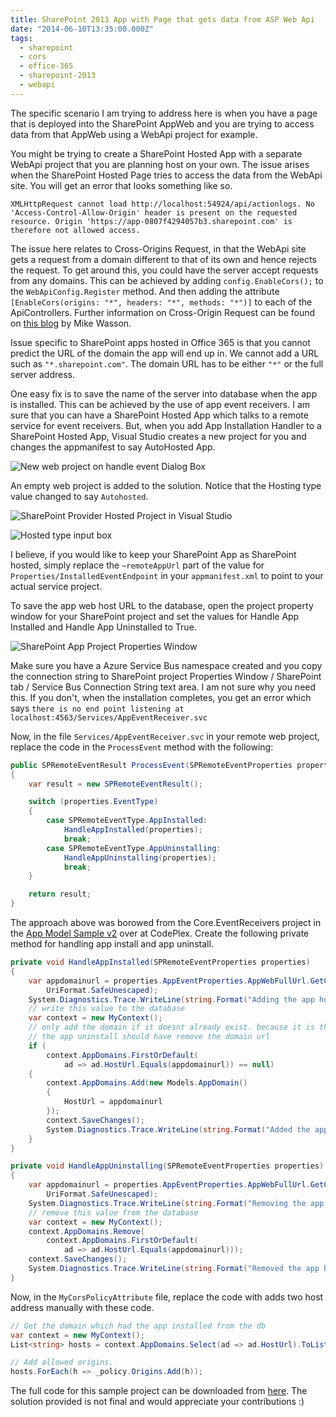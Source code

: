 ```yaml
---
title: SharePoint 2013 App with Page that gets data from ASP Web Api
date: "2014-06-10T13:35:00.000Z"
tags:
  - sharepoint
  - cors
  - office-365
  - sharepoint-2013
  - webapi
---
```


The specific scenario I am trying to address here is when you have a page that is deployed into the SharePoint AppWeb and you are trying to access data from that AppWeb using a WebApi project for example.

You might be trying to create a SharePoint Hosted App with a separate WebApi project that you are planning host on your own. The issue arises when the SharePoint Hosted Page tries to access the data from the WebApi site. You will get an error that looks something like so.

`XMLHttpRequest cannot load http://localhost:54924/api/actionlogs. No 'Access-Control-Allow-Origin' header is present on the requested resource. Origin 'https://app-0807f4294057b3.sharepoint.com' is therefore not allowed access.`

The issue here relates to Cross-Origins Request, in that the WebApi site gets a request from a domain different to that of its own and hence rejects the request. To get around this, you could have the server accept requests from any domains. This can be achieved by adding `config.EnableCors();` to the `WebApiConfig.Register` method. And then adding the attribute `[EnableCors(origins: "*", headers: "*", methods: "*")]` to each of the ApiControllers. Further information on Cross-Origin Request can be found on [this blog](http://www.asp.net/web-api/overview/security/enabling-cross-origin-requests-in-web-api "Enabling Cross-Origin Requests in APS.NET Web API") by Mike Wasson.

Issue specific to SharePoint apps hosted in Office 365 is that you cannot predict the URL of the domain the app will end up in. We cannot add a URL such as `"*.sharepoint.com"`. The domain URL has to be either `"*"` or the full server address.

One easy fix is to save the name of the server into database when the app is installed. This can be achieved by the use of app event receivers. I am sure that you can have a SharePoint Hosted App which talks to a remote service for event receivers. But, when you add App Installation Handler to a SharePoint Hosted App, Visual Studio creates a new project for you and changes the appmanifest to say AutoHosted App.

![New web project on handle event Dialog Box](http://chekkanz.files.wordpress.com/2014/06/create-new-project-dialog.png)

An empty web project is added to the solution. Notice that the Hosting type value changed to say `Autohosted`.

![SharePoint Provider Hosted Project in Visual Studio](http://chekkanz.files.wordpress.com/2014/06/new-web-project.png)

![Hosted type input box](http://chekkanz.files.wordpress.com/2014/06/hosting-type.png)

I believe, if you would like to keep your SharePoint App as SharePoint hosted, simply replace the `~remoteAppUrl` part of the value for `Properties/InstalledEventEndpoint` in your `appmanifest.xml` to point to your actual service project.

To save the app web host URL to the database, open the project property window for your SharePoint project and set the values for Handle App Installed and Handle App Uninstalled to True.

![SharePoint App Project Properties Window](http://chekkanz.files.wordpress.com/2014/06/spproject-properties.png)

Make sure you have a Azure Service Bus namespace created and you copy the connection string to SharePoint project Properties Window / SharePoint tab / Service Bus Connection String text area. I am not sure why you need this. If you don't, when the installation completes, you get an error which says `there is no end point listening at localhost:4563/Services/AppEventReceiver.svc`

Now, in the file `Services/AppEventReceiver.svc` in your remote web project, replace the code in the `ProcessEvent` method with the following:

```csharp
public SPRemoteEventResult ProcessEvent(SPRemoteEventProperties properties)
{
    var result = new SPRemoteEventResult();

    switch (properties.EventType)
    {
        case SPRemoteEventType.AppInstalled:
            HandleAppInstalled(properties);
            break;
        case SPRemoteEventType.AppUninstalling:
            HandleAppUninstalling(properties);
            break;
    }

    return result;
}
```

The approach above was borowed from the Core.EventReceivers project in the [App Model Sample v2](https://officeams.codeplex.com/) over at CodePlex.
Create the following private method for handling app install and app uninstall.

```csharp
private void HandleAppInstalled(SPRemoteEventProperties properties)
{
    var appdomainurl = properties.AppEventProperties.AppWebFullUrl.GetComponents(UriComponents.SchemeAndServer,
        UriFormat.SafeUnescaped);
    System.Diagnostics.Trace.WriteLine(string.Format("Adding the app host domain url to db: {0}", appdomainurl));
    // write this value to the database
    var context = new MyContext();
    // only add the domain if it doesnt already exist. because it is the primary key
    // the app uninstall should have remove the domain url
    if (
        context.AppDomains.FirstOrDefault(
            ad => ad.HostUrl.Equals(appdomainurl)) == null)
    {
        context.AppDomains.Add(new Models.AppDomain()
        {
            HostUrl = appdomainurl
        });
        context.SaveChanges();
        System.Diagnostics.Trace.WriteLine(string.Format("Added the app host domain url to db: {0}", appdomainurl));
    }
}

private void HandleAppUninstalling(SPRemoteEventProperties properties)
{
    var appdomainurl = properties.AppEventProperties.AppWebFullUrl.GetComponents(UriComponents.SchemeAndServer,
        UriFormat.SafeUnescaped);
    System.Diagnostics.Trace.WriteLine(string.Format("Removing the app host domain url to db: {0}", appdomainurl));
    // remove this value from the database
    var context = new MyContext();
    context.AppDomains.Remove(
        context.AppDomains.FirstOrDefault(
            ad => ad.HostUrl.Equals(appdomainurl)));
    context.SaveChanges();
    System.Diagnostics.Trace.WriteLine(string.Format("Removed the app host domain url to db: {0}", appdomainurl));
}
```

Now, in the `MyCorsPolicyAttribute` file, replace the code with adds two host address manually with these code.

```csharp
// Get the domain which had the app installed from the db
var context = new MyContext();
List<string> hosts = context.AppDomains.Select(ad => ad.HostUrl).ToList();

// Add allowed origins.
hosts.ForEach(h => _policy.Origins.Add(h));
```

The full code for this sample project can be downloaded from [here](https://github.com/chekkan/SPHostedPagesWebApi "SharePoint Hosted Pages GitHub Repository"). The solution provided is not final and would appreciate your contributions :)
